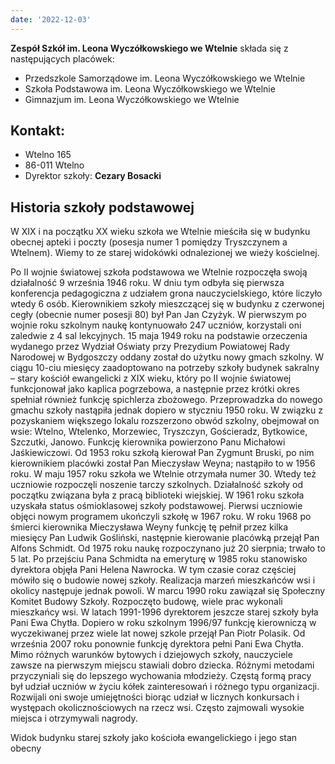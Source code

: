 ```yaml
---
date: '2022-12-03'
---
```


**Zespół Szkół im. Leona Wyczółkowskiego we Wtelnie** składa się z następujących placówek:

- Przedszkole Samorządowe im. Leona Wyczółkowskiego we Wtelnie
- Szkoła Podstawowa im. Leona Wyczółkowskiego we Wtelnie
- Gimnazjum im. Leona Wyczółkowskiego we Wtelnie
## Kontakt:
- Wtelno 165
- 86-011 Wtelno
- Dyrektor szkoły: **Cezary Bosacki**

## Historia szkoły podstawowej
W XIX i na początku XX wieku szkoła we Wtelnie mieściła się w budynku obecnej apteki i poczty (posesja numer 1 pomiędzy Tryszczynem a Wtelnem). Wiemy to ze starej widokówki odnalezionej we wieży kościelnej. 

Po II wojnie światowej szkoła podstawowa we Wtelnie rozpoczęła swoją działalność 9 września 1946 roku. W dniu tym odbyła się pierwsza konferencja pedagogiczna z udziałem grona nauczycielskiego, które liczyło wtedy 6 osób. Kierownikiem szkoły mieszczącej się w budynku z czerwonej cegły (obecnie numer posesji 80) był Pan Jan Czyżyk. W pierwszym po wojnie roku szkolnym naukę kontynuowało 247 uczniów, korzystali oni zaledwie z 4 sal lekcyjnych. 15 maja 1949 roku na podstawie orzeczenia wydanego przez Wydział Oświaty przy Prezydium Powiatowej Rady Narodowej w Bydgoszczy oddany został do użytku nowy gmach szkolny. W ciągu 10-ciu miesięcy zaadoptowano na potrzeby szkoły budynek sakralny – stary kościół ewangelicki z XIX wieku, który po II wojnie światowej funkcjonował jako kaplica pogrzebowa, a następnie przez krótki okres spełniał również funkcję spichlerza zbożowego. Przeprowadzka do nowego gmachu szkoły nastąpiła jednak dopiero w styczniu 1950 roku. W związku z pozyskaniem większego lokalu rozszerzono obwód szkolny, obejmował on wsie: Wtelno, Wtelenko, Morzewiec, Tryszczyn, Gościeradz, Bytkowice, Szczutki, Janowo. Funkcję kierownika powierzono Panu Michałowi Jaśkiewiczowi. Od 1953 roku szkołą kierował Pan Zygmunt Bruski, po nim kierownikiem placówki został Pan Mieczysław Weyna; nastąpiło to w 1956 roku. W maju 1957 roku szkoła we Wtelnie otrzymała numer 30. Wtedy też uczniowie rozpoczęli noszenie tarczy szkolnych. Działalność szkoły od początku związana była z pracą biblioteki wiejskiej. W 1961 roku szkoła uzyskała status ośmioklasowej szkoły podstawowej. Pierwsi uczniowie objęci nowym programem ukończyli szkołę w 1967 roku. W roku 1968 po śmierci kierownika Mieczysława Weyny funkcję tę pełnił przez kilka miesięcy Pan Ludwik Gośliński, następnie kierowanie placówką przejął Pan Alfons Schmidt. Od 1975 roku naukę rozpoczynano już 20 sierpnia; trwało to 5 lat. Po przejściu Pana Schmidta na emeryturę w 1985 roku stanowisko dyrektora objęła Pani Helena Nawrocka. W tym czasie coraz częściej mówiło się o budowie nowej szkoły. Realizacja marzeń mieszkańców wsi i okolicy następuje jednak powoli. W marcu 1990 roku zawiązał się Społeczny Komitet Budowy Szkoły. Rozpoczęto budowę, wiele prac wykonali mieszkańcy wsi. W latach 1991-1996 dyrektorem jeszcze starej szkoły była Pani Ewa Chytła. Dopiero w roku szkolnym 1996/97 funkcję kierowniczą w wyczekiwanej przez wiele lat nowej szkole przejął Pan Piotr Polasik. Od września 2007 roku ponownie funkcję dyrektora pełni Pani Ewa Chytła. Mimo różnych warunków bytowych i dziejowych szkoły, nauczyciele zawsze na pierwszym miejscu stawiali dobro dziecka. Różnymi metodami przyczyniali się do lepszego wychowania młodzieży. Częstą formą pracy był udział uczniów w życiu kółek zainteresowań i różnego typu organizacji. Rozwijali oni swoje umiejętności biorąc udział w licznych konkursach i występach okolicznościowych na rzecz wsi. Często zajmowali wysokie miejsca i otrzymywali nagrody.

Widok budynku starej szkoły jako kościoła ewangelickiego i jego stan obecny